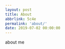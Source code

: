 ```yaml
---
layout: post
title: About
abbrlink: 5c4e
permalink: 'about/'
date: 2019-07-02 00:00:00
---
```


about me
